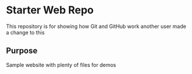# Starter Web Repo

This repository is for showing how Git and GitHub work
another user made a change to this

## Purpose

Sample website with plenty of files for demos
